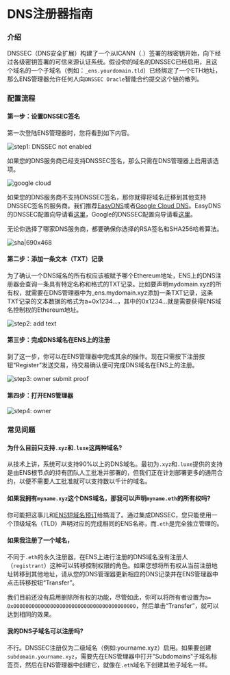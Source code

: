 # DNS注册器指南

### 介绍

DNSSEC（DNS安全扩展）构建了一个从ICANN（.）签署的根密钥开始，向下经过各级密钥签署的可信来源认证系统。假设你的域名的DNSSEC已经启用，且这个域名的一个子域名（例如：`_ens.yourdomain.tld`）已经绑定了一个ETH地址，那么ENS管理器允许任何人向`DNSSEC Oracle`智能合约提交这个链的散列。

### 配置流程

#### 第一步：设置DNSSEC签名

第一次登陆ENS管理器时，您将看到如下内容。

![step1: DNSSEC not enabled](https://discuss.ens.domains/uploads/default/optimized/1X/946d32d7bf60e53ccafc79eb93e4479d3437e307_2_1378x912.jpeg)

如果您的DNS服务商已经支持DNSSEC签名，那么只需在DNS管理器上启用该选项。

![google cloud](https://discuss.ens.domains/uploads/default/optimized/1X/9e7962d3ba098f1fcf49780ec1c5cafea28e7eb8_2_1380x660.png)

如果您的DNS服务商不支持DNSSEC签名，那你就得将域名迁移到其他支持DNSSEC签名的服务商。我们推荐[EasyDNS](https://www.easydns.com)或者[Google Cloud DNS](https://cloudplatform.googleblog.com/2017/11/DNSSEC-now-available-in-Cloud-DNS.html)。EasyDNS的DNSSEC配置向导请看[这里](https://fusion.easydns.com/Knowledgebase/Article/View/18/7/dnssec)，Google的DNSSEC配置向导请看[这里](https://cloud.google.com/dns/dnssec-config)。

无论你选择了哪家DNS服务商，都要确保你选择的RSA签名和SHA256哈希算法。

![sha\|690x468](https://discuss.ens.domains/uploads/default/original/1X/932bd16073756602187e200da3db7586555cd2e3.png)

#### 第二步：添加一条文本（TXT）记录

为了确认一个DNS域名的所有权应该被赋予哪个Ethereum地址，ENS上的DNS注册器会查询一条具有特定名称和格式的TXT记录。比如要声明mydomain.xyz的所有权，就需要在DNS管理器中为\_ens.mydomain.xyz添加一条TXT记录，这条TXT记录的文本数据的格式为a=0x1234...，其中的0x1234...就是需要获得ENS域名控制权的Ethereum地址。

![step2: add text](https://discuss.ens.domains/uploads/default/optimized/1X/5177864685d2c4ca9b6e25bd23a1a7c3a80b7fbd_2_1378x940.jpeg)

#### 第三步：完成DNS域名在ENS上的注册

到了这一步，你可以在ENS管理器中完成其余的操作。现在只需按下注册按钮“Register”发送交易，待交易确认便可完成DNS域名在ENS上的注册。

![step3: owner submit proof](https://discuss.ens.domains/uploads/default/optimized/1X/a68033af4eb1d41e26b9d8b567d580d23a44dc7e_2_1380x924.jpeg)

#### 第四步：打开ENS管理器

![step4: owner](https://discuss.ens.domains/uploads/default/optimized/1X/09baa8bb802c32de657aaa7da157bf141964cf02_2_1380x924.jpeg)

### 常见问题

#### 为什么目前只支持`.xyz`和`.luxe`这两种域名?

从技术上讲，系统可以支持90%以上的DNS域名。最初为`.xyz`和`.luxe`提供的支持是由ENS根节点的持有团队人工批准并部署的，但我们正在计划部署更多的通用合约，以便不需要人工批准就可以支持数以千计的域名。

#### 如果我拥有`myname.xyz`这个DNS域名，那我可以声明`myname.eth`的所有权吗?

你可能把这事儿和[ENS短域名预订](https://medium.com/the-ethereum-name-service/timeline-for-3-6-character-name-reservation-auction-and-instant-registrations-e39aa2f89dc9)给搞混了。通过集成DNSSEC，您只能使用一个顶级域名（TLD）声明对应的完成相同的ENS名称，而`.eth`是完全独立管理的。

#### 如果我注册了一个域名，

不同于`.eth`的永久注册器，在ENS上进行注册的DNS域名没有注册人（`registrant`）这种可以转移控制权限的角色。如果您想将所有权从当前注册地址转移到其他地址，请从您的DNS管理器更新相应的DNS记录并在ENS管理器中点击转移按钮“Transfer”。

我们目前还没有启用删除所有权的功能，尽管如此，你可以将所有者设置为`a= 0x0000000000000000000000000000000000000000`，然后单击“Transfer”，就可以达到相同的效果。

#### 我的DNS子域名可以注册吗?

不行。DNSSEC注册仅为二级域名（例如:yourname.xyz）启用。如果要创建`subdomain.yourname.xyz`，需要先在ENS管理器中打开"Subdomains"子域名标签页，然后在ENS管理器中创建它，就像在`.eth`域名下创建其他子域名一样。

